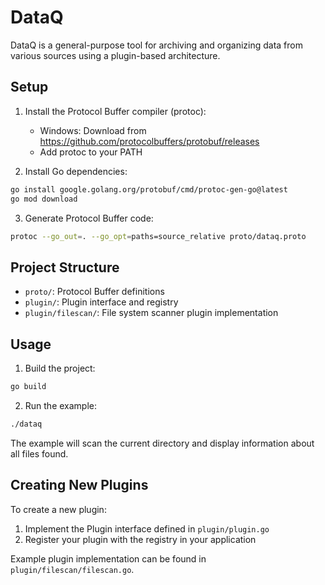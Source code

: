 # DataQ

DataQ is a general-purpose tool for archiving and organizing data from various sources using a plugin-based architecture.

## Setup

1. Install the Protocol Buffer compiler (protoc):
   - Windows: Download from https://github.com/protocolbuffers/protobuf/releases
   - Add protoc to your PATH

2. Install Go dependencies:
```bash
go install google.golang.org/protobuf/cmd/protoc-gen-go@latest
go mod download
```

3. Generate Protocol Buffer code:
```bash
protoc --go_out=. --go_opt=paths=source_relative proto/dataq.proto
```

## Project Structure

- `proto/`: Protocol Buffer definitions
- `plugin/`: Plugin interface and registry
- `plugin/filescan/`: File system scanner plugin implementation

## Usage

1. Build the project:
```bash
go build
```

2. Run the example:
```bash
./dataq
```

The example will scan the current directory and display information about all files found.

## Creating New Plugins

To create a new plugin:

1. Implement the Plugin interface defined in `plugin/plugin.go`
2. Register your plugin with the registry in your application

Example plugin implementation can be found in `plugin/filescan/filescan.go`.
